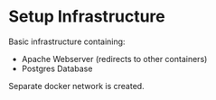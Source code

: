 Setup Infrastructure
======================================

Basic infrastructure containing:
- Apache Webserver (redirects to other containers)
- Postgres Database

Separate docker network is created.